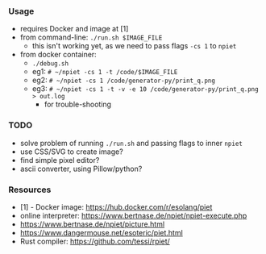 
### Usage

* requires Docker and image at [1]
* from command-line: `./run.sh $IMAGE_FILE`
    - this isn't working yet, as we need to pass flags `-cs 1` to `npiet`
* from docker container:
    - `./debug.sh`
    - eg1: `# ~/npiet -cs 1 -t /code/$IMAGE_FILE`
    - eg2: `# ~/npiet -cs 1 /code/generator-py/print_q.png`
    - eg3: `# ~/npiet -cs 1 -t -v -e 10 /code/generator-py/print_q.png > out.log`
        - for trouble-shooting

### TODO

* solve problem of running `./run.sh` and passing flags to inner `npiet`
* use CSS/SVG to create image?
* find simple pixel editor?
* ascii converter, using Pillow/python?

### Resources

* [1] - Docker image: https://hub.docker.com/r/esolang/piet
* online interpreter: https://www.bertnase.de/npiet/npiet-execute.php
* https://www.bertnase.de/npiet/picture.html
* https://www.dangermouse.net/esoteric/piet.html
* Rust compiler: https://github.com/tessi/rpiet/ 
